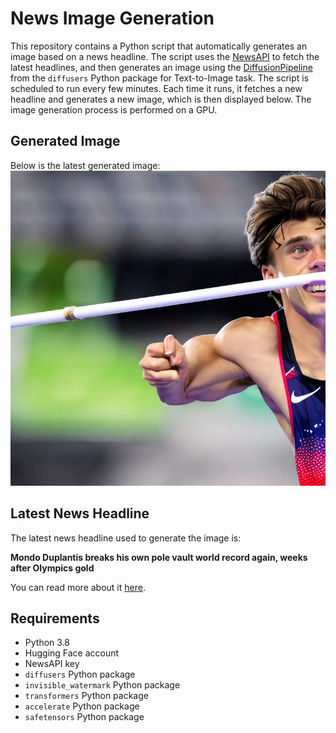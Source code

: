 # News Image Generation
This repository contains a Python script that automatically generates an image based on a news headline. The script uses the [NewsAPI](https://newsapi.org/) to fetch the latest headlines, and then generates an image using the [DiffusionPipeline](https://github.com/huggingface/diffusers) from the `diffusers` Python package for Text-to-Image task.
The script is scheduled to run every few minutes. Each time it runs, it fetches a new headline and generates a new image, which is then displayed below. The image generation process is performed on a GPU.

## Generated Image
Below is the latest generated image:
![Generated Image](image.png)

## Latest News Headline
The latest news headline used to generate the image is:

**Mondo Duplantis breaks his own pole vault world record again, weeks after Olympics gold**

You can read more about it [here](https://news.google.com/rss/articles/CBMiswFBVV95cUxOV3JNcTMxM1BqZnBEVU9RYUZRZ2lsWVpic2tGSHkwdnFLbWppVWdkMllpaDc2dGlpOUpTcFRyU0xKTmROUUdLQWRFZExFV2xjbXN0N2ZrV2xjY1pka3FvZDlTenNfUjNfVjlidHpwN19STW82MnZqR0RMTXFmbFExWWh4WGZ5OVh0NUpqclg4VFRQTzFiX1Nqay01UzExazB6YVRjOEhIT0VmWHlTV2FfWUs2MNIBVkFVX3lxTFBGazZwV0V0TTQ0MmJXTTB5aVI3TDhxa21haUNBWmJsSFdJU1NBcUlLdnFLN09CaEF4TGpqZmRIOW5KOVZ5T0dzR1VUY2dIVzhHRXBkaFhn?oc=5).

## Requirements
- Python 3.8
- Hugging Face account
- NewsAPI key
- `diffusers` Python package
- `invisible_watermark` Python package
- `transformers` Python package
- `accelerate` Python package
- `safetensors` Python package
